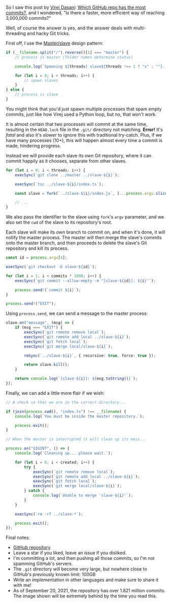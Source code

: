So I saw this post by [Virej Dasani](https://github.com/virejdasani/): [Which GitHub repo has the most commits?](https://dev.to/virejdasani/which-github-repo-has-the-most-commits-2i18?signin=true), and I wondered, "Is there a faster, more efficient way of reaching 3,000,000 commits?"

Well, of course the answer is yes, and the answer deals with multi-threading and hacky Git tricks.

First off, I use the [Master/slave](<https://en.wikipedia.org/wiki/Master/slave_(technology)>) design pattern:

```ts
if (__filename.split("/").reverse()[1] === "master") {
    // process is master (folder names determine status)

    console.log(`Spawning ${threads} slave${threads !== 1 ? "s" : ""}...`);

    for (let i = 0; i < threads; i++) {
        // spawn slaves
    }
} else {
    // process is slave
}
```

You might think that you'd just spawn multiple processes that spam empty commits, just like how Virej used a Python loop, but no, that won't work.

It is almost certain that two processes will commit at the same time, resulting in the `HEAD.lock` file in the `.git/` directory not matching.
**Error!** It's _fatal_ and also it's _slower_ to ignore this with traditional try-catch.
Plus, if we have many processes (10+), this will happen almost every time a commit is made, hindering progress.

Instead we will provide each slave its own Git repository, where it can commit happily as it chooses, separate from other slaves.

```ts
for (let i = 0; i < threads; i++) {
    execSync(`git clone ../master ../slave-${i}`);

    execSync(`tsc ../slave-${i}/index.ts`);

    const slave = fork(`../slave-${i}/index.js`, [...process.argv.slice(2), i.toString()], { cwd: join(process.cwd(), "..", `slave-${i}`) });

    // ...
}
```

We also pass the identifier to the slave using `fork`'s `argv` parameter, and we also set the `cwd` of the slave to its repository's root.

Each slave will make its _own_ branch to commit on, and when it's done, it will notify the master process.
The master will then merge the slave's commits onto the master branch, and then proceeds to delete the slave's Git repository and kill its process.

```ts
const id = process.argv[4];

execSync(`git checkout -b slave-${id}`);

for (let i = 1; i < commits * 1000; i++) {
    execSync(`git commit --allow-empty -m "[slave-${id}]: ${i}"`);

    process.send!(`commit ${i}`);
}

process.send!("EXIT");
```

Using `process.send`, we can send a message to the master process:

```ts
slave.on("message", (msg) => {
    if (msg === "EXIT") {
        execSync(`git remote remove local`);
        execSync(`git remote add local ../slave-${i}`);
        execSync(`git fetch local`);
        execSync(`git merge local/slave-${i}`);

        rmSync(`../slave-${i}`, { recursive: true, force: true });

        return slave.kill();
    }

    return console.log(`[slave-${i}]: ${msg.toString()}`);
});
```

Finally, we can add a little more flair if we wish:

```ts
// A check so that we are in the correct directory...

if (join(process.cwd(), "index.ts") !== __filename) {
    console.log(`You must be inside the master repository.`);

    process.exit();
}
```

```ts
// When the master is interrupted it will clean up its mess...

process.on("SIGINT", () => {
    console.log(`Cleaning up... please wait.`);

    for (let i = 0; i < created; i++) {
        try {
            execSync(`git remote remove local`);
            execSync(`git remote add local ../slave-${i}`);
            execSync(`git fetch local`);
            execSync(`git merge local/slave-${i}`);
        } catch {
            console.log(`Unable to merge 'slave-${i}'`);
        }
    }

    execSync(`rm -rf ../slave-*`);

    process.exit();
});
```

Final notes:

-   [GitHub repository](https://github.com/cursorsdottsx/committed)
-   Leave a star if you liked, leave an issue if you disliked.
-   I'm committing a lot, and then pushing all those commits, so I'm not spamming GitHub's servers.
-   The `.git` directory will become very large, but nowhere close to GitHub's previously known limit: 100GB
-   Write an implementation in other languages and make sure to share it with me!
-   As of September 20, 2021, the repository has over 1.821 million commits. The image shown will be extremely behind by the time you read this.
